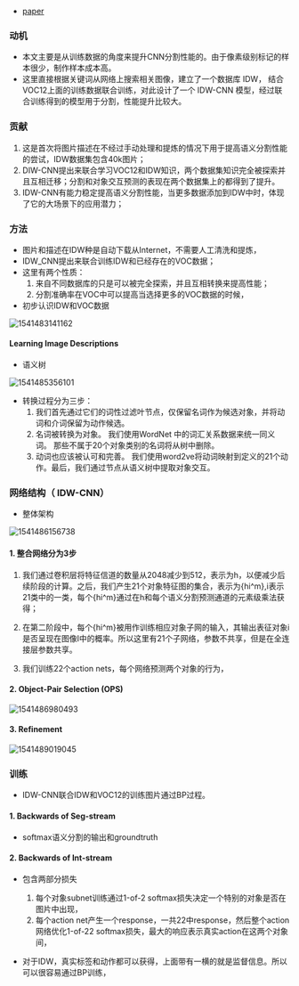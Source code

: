 * [paper](paper/2017-Learning%20Object%20Interactions%20and%20Descriptions%20for%20Semantic%20Image%20Segmentation.pdf)

### 动机

* 本文主要是从训练数据的角度来提升CNN分割性能的。由于像素级别标记的样本很少，制作样本成本高。
* 这里直接根据关键词从网络上搜索相关图像，建立了一个数据库 IDW， 结合 VOC12上面的训练数据联合训练，对此设计了一个 IDW-CNN 模型，经过联合训练得到的模型用于分割，性能提升比较大。

### 贡献

1. 这是首次将图片描述在不经过手动处理和提炼的情况下用于提高语义分割性能的尝试，IDW数据集包含40k图片；
2. DIW-CNN提出来联合学习VOC12和IDW知识，两个数据集知识完全被探索并且互相迁移；分割和对象交互预测的表现在两个数据集上的都得到了提升。
3. IDW-CNN有能力稳定提高语义分割性能，当更多数据添加到IDW中时，体现了它的大场景下的应用潜力；

### 方法

* 图片和描述在IDW种是自动下载从Internet，不需要人工清洗和提炼，
* IDW_CNN提出来联合训练IDW和已经存在的VOC数据；
* 这里有两个性质：
  1. 来自不同数据库的只是可以被完全探索，并且互相转换来提高性能；
  2. 分割准确率在VOC中可以提高当选择更多的VOC数据的时候，
* 初步认识IDW和VOC数据

![1541483141162](readme/Learning_object_interactions_and_descriptions_for_sematic_image_IDW_vs_VOC.png)

#### Learning Image Descriptions 

* 语义树

![1541485356101](readme/Learning_object_interactions_and_descriptions_for_sematic_image_语义树.png)

* 转换过程分为三步：
  1. 我们首先通过它们的词性过滤叶节点，仅保留名词作为候选对象，并将动词和介词保留为动作候选。
  2. 名词被转换为对象。 我们使用WordNet 中的词汇关系数据来统一同义词。 那些不属于20个对象类别的名词将从树中删除。
  3. 动词也应该被认可和完善。 我们使用word2ve将动词映射到定义的21个动作。最后，我们通过节点从语义树中提取对象交互。

### 网络结构（ IDW-CNN）

* 整体架构

![1541486156738](readme/Learning_object_interactions_and_descriptions_for_sematic_image_IDW-CNN网络结构.png)

#### 1. 整合网络分为3步

1. 我们通过卷积层将特征信道的数量从2048减少到512，表示为h，以便减少后续阶段的计算。之后，我们产生21个对象特征图的集合，表示为{hi^m},i表示21类中的一类，每个{hi^m}通过在h和每个语义分割预测通道的元素级乘法获得；

2. 在第二阶段中，每个{hi^m}被用作训练相应对象子网的输入，其输出表征对象i是否呈现在图像I中的概率。所以这里有21个子网络，参数不共享，但是在全连接层参数共享。
3. 我们训练22个action nets，每个网络预测两个对象的行为，

#### 2. Object-Pair Selection (OPS)  

![1541486980493](readme/Learning_object_interactions_and_descriptions_for_sematic_image_组合两个物体的特征.png)

#### 3. Refinement 

![1541489019045](readme/Learning_object_interactions_and_descriptions_for_sematic_image_Refinement.png)

### 训练

* IDW-CNN联合IDW和VOC12的训练图片通过BP过程。

#### 1. Backwards of Seg-stream  

* softmax语义分割的输出和groundtruth

#### 2. Backwards of Int-stream 

* 包含两部分损失
  1. 每个对象subnet训练通过1-of-2 softmax损失决定一个特别的对象是否在图片中出现，
  2. 每个action net产生一个response，一共22中response，然后整个action网络优化1-of-22 softmax损失，最大的响应表示真实action在这两个对象间，

* 对于IDW，真实标签和动作都可以获得，上面带有一横的就是监督信息。所以可以很容易通过BP训练，



